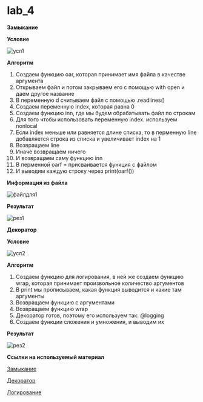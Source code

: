 # lab_4
**Замыкание**

**Условие**

![усл1](https://github.com/eternsss/lab_4/assets/155539142/1c3971ad-082c-4551-a7f5-edfa564e3b30)

**Алгоритм**
1. Создаем функцию oar, которая принимает имя файла в качестве аргумента
2. Открываем файл и потом закрываем его с помощью with open и даем другое название
3. В переменную d считываем файл с помощью .readlines()
4. Создаем переменную index, которая равна 0
5. Создаем функцию inn, где мы будем обрабатывать файл по строкам
6. Для того чтобы использовать переменную index. используем nonlocal
7. Если index меньше или равняется длине списка, то в перменную line добавляется строка из списка и увеличивает index на 1
8. Возвращаем line
9. Иначе возвращаем ничего
10. И возвращаем саму функцию inn
11. В перменной oarf = присваивается функция с файлом
12. И выводим каждую строку через print(oarf())

    


**Информация из файла**

![файлдля1](https://github.com/eternsss/lab_4/assets/155539142/3587ced3-5cd7-42c9-8cda-3d37d21a7d25)


**Результат**

![рез1](https://github.com/eternsss/lab_4/assets/155539142/c0983a88-0ba6-42ef-a9b4-3da666caea5a)






**Декоратор**

**Условие**

![усл2](https://github.com/eternsss/lab_4/assets/155539142/5b610a33-8537-4f9e-b5c1-1f6a77a47a02)

**Алгоритм**
1. Создаем функцию для логирования, в ней же создаем функцию wrap, которая принимает произвольное количество аргументов
2. В print мы прописываем, какая функция выводится и какие там аргументы
3. Возвращаем функцию с аргументами
4. Возвращаем функцию wrap
5. Декоратор готов, поэтому его используем так: @logging
6. Создаем функции сложения и умножения, и выводим их

**Результат**

![рез2](https://github.com/eternsss/lab_4/assets/155539142/b19d3725-fa42-4e36-a515-7e7ea713187a)


**Ссылки на используемый материал**

[Замыкание](https://habr.com/ru/articles/781866/)

[Декоратор](https://habr.com/ru/companies/otus/articles/727590/)

[Логирование](https://habr.com/ru/companies/wunderfund/articles/683880/)

